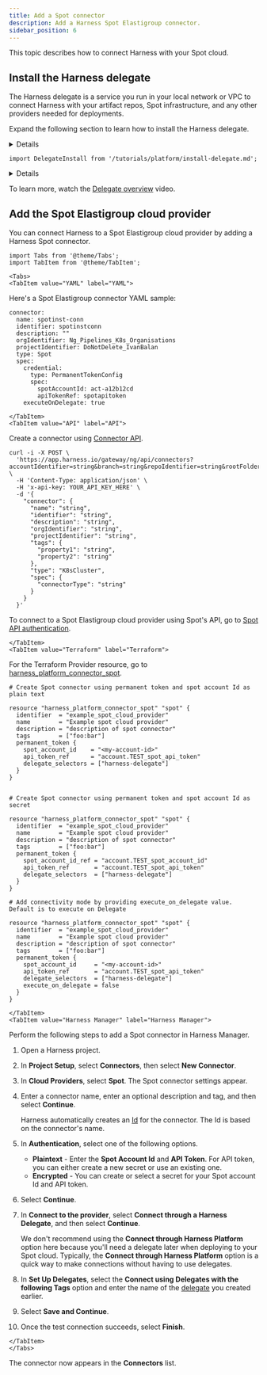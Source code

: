 ```yaml
---
title: Add a Spot connector
description: Add a Harness Spot Elastigroup connector.
sidebar_position: 6
---
```


This topic describes how to connect Harness with your Spot cloud.

## Install the Harness delegate

The Harness delegate is a service you run in your local network or VPC to connect Harness with your artifact repos, Spot infrastructure, and any other providers needed for deployments.

Expand the following section to learn how to install the Harness delegate.

<details>

		<summary>Use the delegate installation wizard</summary>

1. In your Harness project, select **Project Setup**.
2. Select **Delegates**.
3. Select **Install a Delegate**.
4. Follow the delegate installation wizard.

Use this [delegate installation wizard video](https://www.youtube.com/watch?v=yLMCxs3onH8) to guide you through the process.

</details>

```mdx-code-block
import DelegateInstall from '/tutorials/platform/install-delegate.md';
```

<details>

		<summary>Use the terminal</summary>
<DelegateInstall />
</details>

To learn more, watch the [Delegate overview](/docs/platform/delegates/delegate-concepts/delegate-overview) video.

## Add the Spot Elastigroup cloud provider

You can connect Harness to a Spot Elastigroup cloud provider by adding a Harness Spot connector. 

```mdx-code-block
import Tabs from '@theme/Tabs';
import TabItem from '@theme/TabItem';
```
```mdx-code-block
<Tabs>
<TabItem value="YAML" label="YAML">
```
Here's a Spot Elastigroup connector YAML sample: 

```
connector:
  name: spotinst-conn
  identifier: spotinstconn
  description: ""
  orgIdentifier: Ng_Pipelines_K8s_Organisations
  projectIdentifier: DoNotDelete_IvanBalan
  type: Spot
  spec:
    credential:
      type: PermanentTokenConfig
      spec:
        spotAccountId: act-a12b12cd
        apiTokenRef: spotapitoken
    executeOnDelegate: true
```

```mdx-code-block
</TabItem>
<TabItem value="API" label="API">
```
Create a connector using [Connector API](https://apidocs.harness.io/tag/connectors).

```
curl -i -X POST \
  'https://app.harness.io/gateway/ng/api/connectors?accountIdentifier=string&branch=string&repoIdentifier=string&rootFolder=string&filePath=string&commitMsg=string&isNewBranch=false&baseBranch=string&connectorRef=string&storeType=INLINE&repoName=string' \
  -H 'Content-Type: application/json' \
  -H 'x-api-key: YOUR_API_KEY_HERE' \
  -d '{
    "connector": {
      "name": "string",
      "identifier": "string",
      "description": "string",
      "orgIdentifier": "string",
      "projectIdentifier": "string",
      "tags": {
        "property1": "string",
        "property2": "string"
      },
      "type": "K8sCluster",
      "spec": {
        "connectorType": "string"
      }
    }
  }'
```

To connect to a Spot Elastigroup cloud provider using Spot's API, go to [Spot API authentication](https://docs.spot.io/api/#section/Authentication).

```mdx-code-block
</TabItem>
<TabItem value="Terraform" label="Terraform">
```

For the Terraform Provider resource, go to [harness_platform_connector_spot](https://registry.terraform.io/providers/harness/harness/latest/docs/resources/platform_connector_spot).

```
# Create Spot connector using permanent token and spot account Id as plain text

resource "harness_platform_connector_spot" "spot" {
  identifier  = "example_spot_cloud_provider"
  name        = "Example spot cloud provider"
  description = "description of spot connector"
  tags        = ["foo:bar"]
  permanent_token {
    spot_account_id    = "<my-account-id>"
    api_token_ref      = "account.TEST_spot_api_token"
    delegate_selectors = ["harness-delegate"]
  }
}


# Create Spot connector using permanent token and spot account Id as secret

resource "harness_platform_connector_spot" "spot" {
  identifier  = "example_spot_cloud_provider"
  name        = "Example spot cloud provider"
  description = "description of spot connector"
  tags        = ["foo:bar"]
  permanent_token {
    spot_account_id_ref = "account.TEST_spot_account_id"
    api_token_ref       = "account.TEST_spot_api_token"
    delegate_selectors  = ["harness-delegate"]
  }
}

# Add connectivity mode by providing execute_on_delegate value. Default is to execute on Delegate

resource "harness_platform_connector_spot" "spot" {
  identifier  = "example_spot_cloud_provider"
  name        = "Example spot cloud provider"
  description = "description of spot connector"
  tags        = ["foo:bar"]
  permanent_token {
    spot_account_id     = "<my-account-id>"
    api_token_ref       = "account.TEST_spot_api_token"
    delegate_selectors  = ["harness-delegate"]
    execute_on_delegate = false
  }
}
```
```mdx-code-block
</TabItem>
<TabItem value="Harness Manager" label="Harness Manager">
```

Perform the following steps to add a Spot connector in Harness Manager.

1. Open a Harness project.
2. In **Project Setup**, select **Connectors**, then select **New Connector**.
3. In **Cloud Providers**, select **Spot**. The Spot connector settings appear. 
4. Enter a connector name, enter an optional description and tag, and then select **Continue**.
   
   Harness automatically creates an [Id](/docs/platform/References/entity-identifier-reference) for the connector. The Id is based on the connector's name.
5. In **Authentication**, select one of the following options.
    * **Plaintext** - Enter the **Spot Account Id** and **API Token**. For API token, you can either create a new secret or use an existing one.
    * **Encrypted** - You can create or select a secret for your Spot account Id and API token.
6. Select **Continue**.
7. In **Connect to the provider**, select **Connect through a Harness Delegate**, and then select **Continue**.
   
   We don't recommend using the **Connect through Harness Platform** option here because you'll need a delegate later when deploying to your Spot cloud. Typically, the **Connect through Harness Platform** option is a quick way to make connections without having to use delegates.

8.  In **Set Up Delegates**, select the **Connect using Delegates with the following Tags** option and enter the name of the [delegate](#install-the-harness-delegate) you created earlier.
9.  Select **Save and Continue**.
10. Once the test connection succeeds, select **Finish**. 

```mdx-code-block
</TabItem>    
</Tabs>
```
    
The connector now appears in the **Connectors** list.
